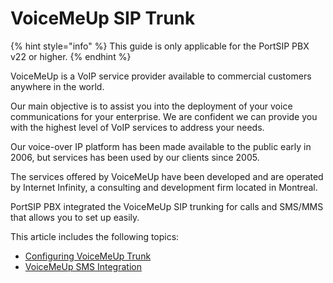 # VoiceMeUp SIP Trunk

{% hint style="info" %}
This guide is only applicable for the PortSIP PBX v22 or higher.
{% endhint %}

VoiceMeUp is a VoIP service provider available to commercial customers anywhere in the world.

Our main objective is to assist you into the deployment of your voice communications for your enterprise. We are confident we can provide you with the highest level of VoIP services to address your needs.

Our voice-over IP platform has been made available to the public early in 2006, but services has been used by our clients since 2005.

The services offered by VoiceMeUp have been developed and are operated by Internet Infinity, a consulting and development firm located in Montreal.

PortSIP PBX integrated the VoiceMeUp SIP trunking for calls and SMS/MMS that allows you to set up easily.

This article includes the following topics:

* [Configuring VoiceMeUp Trunk](voicemeup-sip-trunk/configuring-voicemeup-trunk.md)
* [VoiceMeUp SMS Integration](voicemeup-sip-trunk/voicemeup-sms-integration.md)

